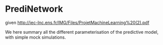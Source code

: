 # PrediNetwork

given http://iec-lnc.ens.fr/IMG/Files/ProjetMachineLearning%20(2).pdf

We here summary all the different parameterisation of the predictive model, with simple mock simulations.
